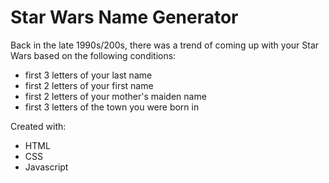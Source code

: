 # Star Wars Name Generator

Back in the late 1990s/200s, there was a trend of coming up with your Star Wars based on the following conditions:

- first 3 letters of your last name
- first 2 letters of your first name
- first 2 letters of your mother's maiden name
- first 3 letters of the town you were born in

Created with:

- HTML
- CSS
- Javascript
